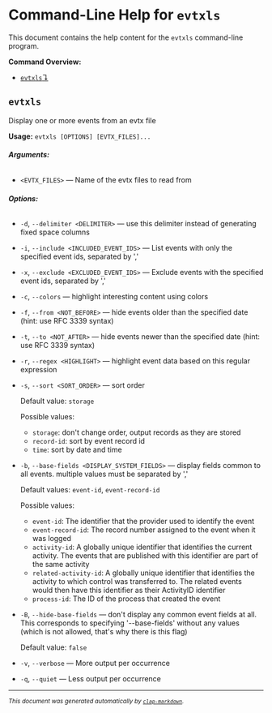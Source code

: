 # Command-Line Help for `evtxls`

This document contains the help content for the `evtxls` command-line program.

**Command Overview:**

* [`evtxls`↴](#evtxls)

## `evtxls`

Display one or more events from an evtx file

**Usage:** `evtxls [OPTIONS] [EVTX_FILES]...`

###### **Arguments:**

* `<EVTX_FILES>` — Name of the evtx files to read from

###### **Options:**

* `-d`, `--delimiter <DELIMITER>` — use this delimiter instead of generating fixed space columns
* `-i`, `--include <INCLUDED_EVENT_IDS>` — List events with only the specified event ids, separated by ','
* `-x`, `--exclude <EXCLUDED_EVENT_IDS>` — Exclude events with the specified event ids, separated by ','
* `-c`, `--colors` — highlight interesting content using colors
* `-f`, `--from <NOT_BEFORE>` — hide events older than the specified date (hint: use RFC 3339 syntax)
* `-t`, `--to <NOT_AFTER>` — hide events newer than the specified date (hint: use RFC 3339 syntax)
* `-r`, `--regex <HIGHLIGHT>` — highlight event data based on this regular expression
* `-s`, `--sort <SORT_ORDER>` — sort order

  Default value: `storage`

  Possible values:
  - `storage`:
    don't change order, output records as they are stored
  - `record-id`:
    sort by event record id
  - `time`:
    sort by date and time

* `-b`, `--base-fields <DISPLAY_SYSTEM_FIELDS>` — display fields common to all events. multiple values must be separated by ','

  Default values: `event-id`, `event-record-id`

  Possible values:
  - `event-id`:
    The identifier that the provider used to identify the event
  - `event-record-id`:
    The record number assigned to the event when it was logged
  - `activity-id`:
    A globally unique identifier that identifies the current activity. The events that are published with this identifier are part of the same activity
  - `related-activity-id`:
    A globally unique identifier that identifies the activity to which control was transferred to. The related events would then have this identifier as their ActivityID identifier
  - `process-id`:
    The ID of the process that created the event

* `-B`, `--hide-base-fields` — don't display any common event fields at all. This corresponds to specifying '--base-fields' without any values (which is not allowed, that's why there is this flag)

  Default value: `false`
* `-v`, `--verbose` — More output per occurrence
* `-q`, `--quiet` — Less output per occurrence



<hr/>

<small><i>
    This document was generated automatically by
    <a href="https://crates.io/crates/clap-markdown"><code>clap-markdown</code></a>.
</i></small>

